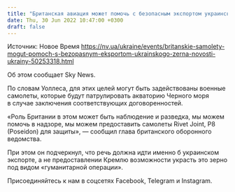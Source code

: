 ```yaml
---
title: "Британская авиация может помочь с безопасным экспортом украинского зерна — министр обороны Уоллес"
date: Thu, 30 Jun 2022 10:47:00 +0300
draft: false
---
```

Источник: Новое Время https://nv.ua/ukraine/events/britanskie-samolety-mogut-pomoch-s-bezopasnym-eksportom-ukrainskogo-zerna-novosti-ukrainy-50253318.html


Об этом сообщает Sky News.

По словам Уоллеса, для этих целей могут быть задействованы военные самолеты, которые будут патрулировать акваторию Черного моря в случае заключения соответствующих договоренностей.

«Роль Британии в этом может быть наблюдение и разведка, мы можем помочь в надзоре, мы можем предоставить самолеты Rivet Joint, P8 (Poseidon) для защиты», — сообщил глава британского оборонного ведомства.

При этом он подчеркнул, что речь должна идти именно б украинском экспорте, а не предоставлении Кремлю возможности украсть это зерно под видом «гуманитарной операции».

Присоединяйтесь к нам в соцсетях Facebook, Telegram и Instagram.
